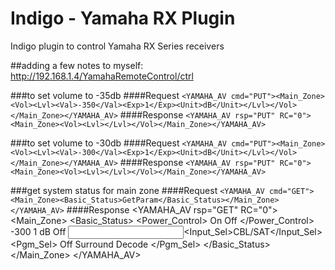 Indigo - Yamaha RX Plugin
===============

Indigo plugin to control Yamaha RX Series receivers

##adding a few notes to myself:
http://192.168.1.4/YamahaRemoteControl/ctrl

###to set volume to -35db
####Request
`<YAMAHA_AV cmd="PUT"><Main_Zone><Vol><Lvl><Val>-350</Val><Exp>1</Exp><Unit>dB</Unit></Lvl></Vol></Main_Zone></YAMAHA_AV>`
####Response
`<YAMAHA_AV rsp="PUT" RC="0"><Main_Zone><Vol><Lvl></Lvl></Vol></Main_Zone></YAMAHA_AV>`

###to set volume to -30db
####Request
`<YAMAHA_AV cmd="PUT"><Main_Zone><Vol><Lvl><Val>-300</Val><Exp>1</Exp><Unit>dB</Unit></Lvl></Vol></Main_Zone></YAMAHA_AV>`
####Response
`<YAMAHA_AV rsp="PUT" RC="0"><Main_Zone><Vol><Lvl></Lvl></Vol></Main_Zone></YAMAHA_AV>`

###get system status for main zone
####Request
`<YAMAHA_AV cmd="GET"><Main_Zone><Basic_Status>GetParam</Basic_Status></Main_Zone></YAMAHA_AV>`
####Response
	<YAMAHA_AV rsp="GET" RC="0">
		<Main_Zone>
			<Basic_Status>
				<Power_Control>
					<Power>On</Power>
					<Sleep>Off</Sleep>
				</Power_Control>
				<Vol>
					<Lvl>
						<Val>-300</Val>
						<Exp>1</Exp>
						<Unit>dB</Unit>
					</Lvl>
					<Mute>Off</Mute>
				</Vol>
				<Input><Input_Sel>CBL/SAT</Input_Sel></Input>
				<Surr>
					<Pgm_Sel>
						<Straight>Off</Straight>
						<Pgm>Surround Decode</Pgm>
					</Pgm_Sel>
				</Surr>
			</Basic_Status>
		</Main_Zone>
	</YAMAHA_AV>
